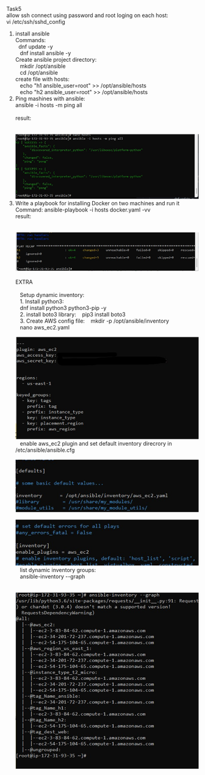 Task5  
allow ssh connect using password and root loging on each host:  
vi /etc/ssh/sshd_config  
  
1. install ansible  
  Commands:  
      &nbsp;&nbsp;dnf update -y   
     &nbsp;&nbsp; dnf install ansible -y  
  Create ansible project directory:  
     &nbsp;&nbsp;  mkdir /opt/ansible  
      &nbsp;&nbsp; cd /opt/ansible  
  create file with hosts:    
     &nbsp;&nbsp;  echo "h1 ansible_user=root" >> /opt/ansible/hosts  
    &nbsp;&nbsp;   echo "h2 ansible_user=root" >> /opt/ansible/hosts  
2. Ping mashines with ansible:  
      ansible -i hosts -m ping all  
       &nbsp;&nbsp;  
    result:  
     &nbsp;&nbsp;  
     &nbsp;&nbsp;![Alt text](/Task5/screenshots/ansible_ping.jpg?raw=true "Title")  
3. Write a playbook for installing Docker on two machines and run it  
 Command: ansible-playbook -i hosts docker.yaml -vv    
 result:   
     &nbsp;&nbsp;    
     &nbsp;&nbsp;![Alt text](/Task5/screenshots/docker_install.jpg?raw=true "Title")   
&nbsp;&nbsp;  
EXTRA  
&nbsp;&nbsp;  
&nbsp;&nbsp; Setup dynamic inventory:   
&nbsp;&nbsp; 1. Install python3:  
&nbsp;&nbsp;  dnf install python3 python3-pip -y  
&nbsp;&nbsp; 2. install boto3 library:
&nbsp;&nbsp; pip3 install boto3  
&nbsp;&nbsp; 3. Create AWS config file:
&nbsp;&nbsp; mkdir -p /opt/ansible/inventory  
&nbsp;&nbsp; nano aws_ec2.yaml  
&nbsp;&nbsp;![Alt text](/Task5/screenshots/aws_ec2_config.jpg?raw=true "Title")   
&nbsp;&nbsp; enable aws_ec2 plugin and set default inventory direcrory in /etc/ansible/ansible.cfg  
&nbsp;&nbsp;![Alt text](/Task5/screenshots/ansible_cfg_1.jpg?raw=true "Title")  
&nbsp;&nbsp;![Alt text](/Task5/screenshots/ansible_cfg_2.jpg?raw=true "Title")  
&nbsp;&nbsp; list dynamic inventory groups: 
&nbsp;&nbsp;  
&nbsp;&nbsp;  ansible-inventory --graph  
&nbsp;&nbsp;&nbsp;&nbsp;  
&nbsp;&nbsp;![Alt text](/Task5/screenshots/list_groups.jpg?raw=true "Title")
